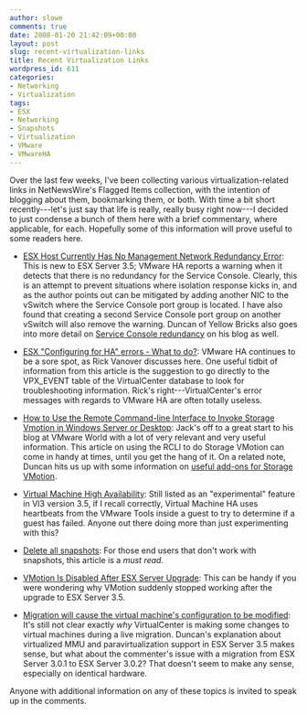 ```yaml
---
author: slowe
comments: true
date: 2008-01-20 21:42:09+00:00
layout: post
slug: recent-virtualization-links
title: Recent Virtualization Links
wordpress_id: 611
categories:
- Networking
- Virtualization
tags:
- ESX
- Networking
- Snapshots
- Virtualization
- VMware
- VMwareHA
---
```


Over the last few weeks, I've been collecting various virtualization-related links in NetNewsWire's Flagged Items collection, with the intention of blogging about them, bookmarking them, or both. With time a bit short recently---let's just say that life is really, really busy right now---I decided to just condense a bunch of them here with a brief commentary, where applicable, for each. Hopefully some of this information will prove useful to some readers here.

* [ESX Host Currently Has No Management Network Redundancy Error](http://www.planetmy.com/blog/esx-host-currently-has-no-management-network-redundancy-error/): This is new to ESX Server 3.5; VMware HA reports a warning when it detects that there is no redundancy for the Service Console. Clearly, this is an attempt to prevent situations where isolation response kicks in, and as the author points out can be mitigated by adding another NIC to the vSwitch where the Service Console port group is located. I have also found that creating a second Service Console port group on another vSwitch will also remove the warning. Duncan of Yellow Bricks also goes into more detail on [Service Console redundancy](http://www.yellow-bricks.com/2008/01/14/service-console-redundancy/) on his blog as well.

* [ESX "Configuring for HA" errors - What to do?](http://itknowledgeexchange.techtarget.com/virtualization-pro/esx-configuring-for-ha-errors-what-to-do/): VMware HA continues to be a sore spot, as Rick Vanover discusses here. One useful tidbit of information from this article is the suggestion to go directly to the VPX_EVENT table of the VirtualCenter database to look for troubleshooting information. Rick's right---VirtualCenter's error messages with regards to VMware HA are often totally useless.

* [How to Use the Remote Command-line Interface to Invoke Storage Vmotion in Windows Server or Desktop](http://vmwareworld.blogspot.com/2008/01/how-to-use-remote-command-line.html): Jack's off to a great start to his blog at VMware World with a lot of very relevant and very useful information. This article on using the RCLI to do Storage VMotion can come in handy at times, until you get the hang of it. On a related note, Duncan hits us up with some information on [useful add-ons for Storage VMotion](http://www.yellow-bricks.com/2008/01/04/storage-vmotion-add-ons/).

* [Virtual Machine High Availability](http://www.yellow-bricks.com/2008/01/03/todo-virtual-machine-high-availability/): Still listed as an "experimental" feature in VI3 version 3.5, if I recall correctly, Virtual Machine HA uses heartbeats from the VMware Tools inside a guest to try to determine if a guest has failed. Anyone out there doing more than just experimenting with this?

* [Delete all snapshots](http://www.yellow-bricks.com/2008/01/07/delete-all-snapshots/): For those end users that don't work with snapshots, this article is a _must read_.

* [VMotion Is Disabled After ESX Server Upgrade](http://www.vmwarewolf.com/vmotion-is-disabled-after-esx-server-upgrade/): This can be handy if you were wondering why VMotion suddenly stopped working after the upgrade to ESX Server 3.5.

* [Migration will cause the virtual machine's configuration to be modified](http://www.yellow-bricks.com/2008/01/02/migration-will-cause-the-virtual-machines-configuration-to-be-modified/): It's still not clear exactly _why_ VirtualCenter is making some changes to virtual machines during a live migration. Duncan's explanation about virtualized MMU and paravirtualization support in ESX Server 3.5 makes sense, but what about the commenter's issue with a migration from ESX Server 3.0.1 to ESX Server 3.0.2? That doesn't seem to make any sense, especially on identical hardware.

Anyone with additional information on any of these topics is invited to speak up in the comments.
